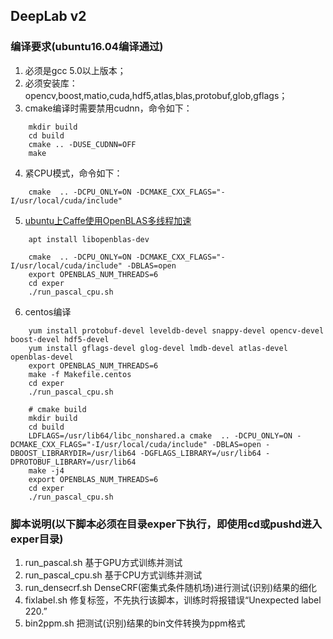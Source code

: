 ## DeepLab v2

### 编译要求(ubuntu16.04编译通过)
  1. 必须是gcc 5.0以上版本；
  2. 必须安装库：opencv,boost,matio,cuda,hdf5,atlas,blas,protobuf,glob,gflags；
  3. cmake编译时需要禁用cudnn，命令如下：
```
    mkdir build
    cd build
    cmake .. -DUSE_CUDNN=OFF
    make
```
  4. 紧CPU模式，命令如下：
```
    cmake  .. -DCPU_ONLY=ON -DCMAKE_CXX_FLAGS="-I/usr/local/cuda/include"
```
  5. [ubuntu上Caffe使用OpenBLAS多线程加速](http://blog.csdn.net/u013983674/article/details/71479849)
```
    apt install libopenblas-dev
    
    cmake  .. -DCPU_ONLY=ON -DCMAKE_CXX_FLAGS="-I/usr/local/cuda/include" -DBLAS=open
    export OPENBLAS_NUM_THREADS=6
    cd exper
    ./run_pascal_cpu.sh
```
  6. centos编译
```
    yum install protobuf-devel leveldb-devel snappy-devel opencv-devel boost-devel hdf5-devel
    yum install gflags-devel glog-devel lmdb-devel atlas-devel openblas-devel
    export OPENBLAS_NUM_THREADS=6
    make -f Makefile.centos
    cd exper
    ./run_pascal_cpu.sh

    # cmake build
    mkdir build
    cd build
    LDFLAGS=/usr/lib64/libc_nonshared.a cmake  .. -DCPU_ONLY=ON -DCMAKE_CXX_FLAGS="-I/usr/local/cuda/include" -DBLAS=open -DBOOST_LIBRARYDIR=/usr/lib64 -DGFLAGS_LIBRARY=/usr/lib64 -DPROTOBUF_LIBRARY=/usr/lib64
    make -j4
    export OPENBLAS_NUM_THREADS=6
    cd exper
    ./run_pascal_cpu.sh
```

### 脚本说明(以下脚本必须在目录exper下执行，即使用cd或pushd进入exper目录)
  1. run_pascal.sh 基于GPU方式训练并测试
  2. run_pascal_cpu.sh 基于CPU方式训练并测试
  3. run_densecrf.sh DenseCRF(密集式条件随机场)进行测试(识别)结果的细化
  4. fixlabel.sh 修复标签，不先执行该脚本，训练时将报错误“Unexpected label 220.”
  5. bin2ppm.sh 把测试(识别)结果的bin文件转换为ppm格式


